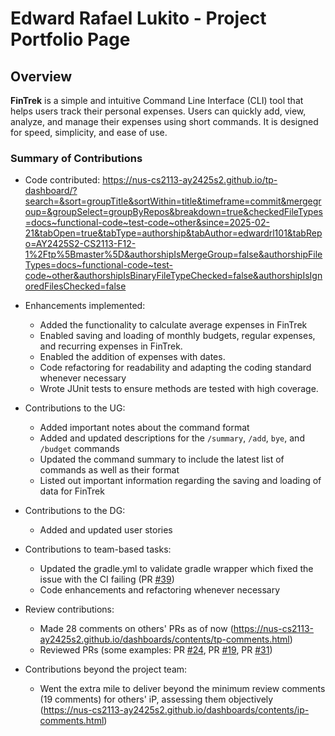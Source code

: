# Edward Rafael Lukito - Project Portfolio Page
## Overview
**FinTrek** is a simple and intuitive Command Line Interface (CLI) tool
that helps users track their personal expenses. Users can quickly add, view,
analyze, and manage their expenses using short commands.
It is designed for speed, simplicity, and ease of use.

### Summary of Contributions
* Code contributed: 
https://nus-cs2113-ay2425s2.github.io/tp-dashboard/?search=&sort=groupTitle&sortWithin=title&timeframe=commit&mergegroup=&groupSelect=groupByRepos&breakdown=true&checkedFileTypes=docs~functional-code~test-code~other&since=2025-02-21&tabOpen=true&tabType=authorship&tabAuthor=edwardrl101&tabRepo=AY2425S2-CS2113-F12-1%2Ftp%5Bmaster%5D&authorshipIsMergeGroup=false&authorshipFileTypes=docs~functional-code~test-code~other&authorshipIsBinaryFileTypeChecked=false&authorshipIsIgnoredFilesChecked=false

* Enhancements implemented:
  * Added the functionality to calculate average expenses in FinTrek
  * Enabled saving and loading of monthly budgets, regular expenses, and recurring expenses in FinTrek.
  * Enabled the addition of expenses with dates.
  * Code refactoring for readability and adapting the coding standard whenever necessary
  * Wrote JUnit tests to ensure methods are tested with high coverage.

* Contributions to the UG:
  * Added important notes about the command format
  * Added and updated descriptions for the `/summary`, `/add`, `bye`, and `/budget` commands
  * Updated the command summary to include the latest list of commands
  as well as their format
  * Listed out important information regarding the saving and loading
  of data for FinTrek

* Contributions to the DG:
  * Added and updated user stories 

* Contributions to team-based tasks:
    * Updated the gradle.yml to validate gradle wrapper which fixed the issue with the CI failing (PR [#39](https://github.com/AY2425S2-CS2113-F12-1/tp/pull/39))
    * Code enhancements and refactoring whenever necessary
* Review contributions:
    * Made 28 comments on others' PRs as of now (https://nus-cs2113-ay2425s2.github.io/dashboards/contents/tp-comments.html)
    * Reviewed PRs (some examples: PR [#24](https://github.com/AY2425S2-CS2113-F12-1/tp/pull/24#discussion_r1997640278),
  PR [#19](https://github.com/AY2425S2-CS2113-F12-1/tp/pull/19#discussion_r1995777073),
  PR [#31](https://github.com/AY2425S2-CS2113-F12-1/tp/pull/31#discussion_r1997669041))
* Contributions beyond the project team:
    * Went the extra mile to deliver beyond the minimum review comments (19 comments) for others' iP, assessing them objectively (https://nus-cs2113-ay2425s2.github.io/dashboards/contents/ip-comments.html)